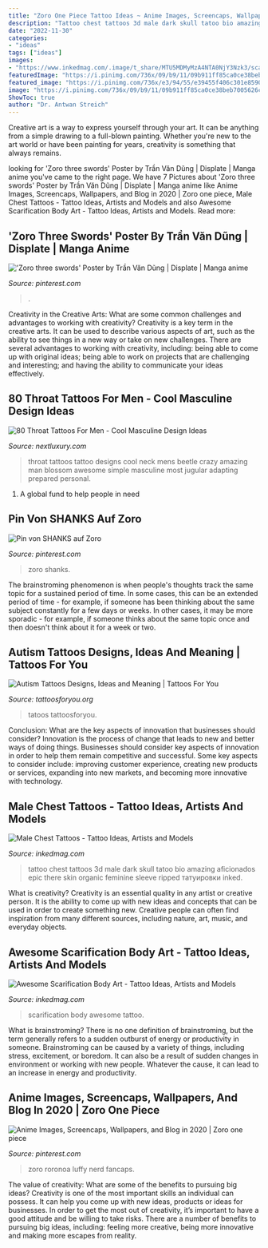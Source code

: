 ```yaml
---
title: "Zoro One Piece Tattoo Ideas ~ Anime Images, Screencaps, Wallpapers, And Blog In 2020"
description: "Tattoo chest tattoos 3d male dark skull tatoo bio amazing aficionados epic there skin organic feminine sleeve ripped татуировки inked"
date: "2022-11-30"
categories:
- "ideas"
tags: ["ideas"]
images:
- "https://www.inkedmag.com/.image/t_share/MTU5MDMyMzA4NTA0NjY3Nzk3/scarification-hearts.png"
featuredImage: "https://i.pinimg.com/736x/09/b9/11/09b911ff85ca0ce38beb7005626c5891.jpg"
featured_image: "https://i.pinimg.com/736x/e3/94/55/e39455f406c301e8590ff8b26010c15d.jpg"
image: "https://i.pinimg.com/736x/09/b9/11/09b911ff85ca0ce38beb7005626c5891.jpg"
ShowToc: true
author: "Dr. Antwan Streich"
---
```



Creative art is a way to express yourself through your art. It can be anything from a simple drawing to a full-blown painting. Whether you're new to the art world or have been painting for years, creativity is something that always remains.

	

		
looking for &#039;Zoro three swords&#039; Poster by Trần Văn Dũng | Displate | Manga anime you've came to the right page. We have 7 Pictures about &#039;Zoro three swords&#039; Poster by Trần Văn Dũng | Displate | Manga anime like Anime Images, Screencaps, Wallpapers, and Blog in 2020 | Zoro one piece, Male Chest Tattoos - Tattoo Ideas, Artists and Models and also Awesome Scarification Body Art - Tattoo Ideas, Artists and Models. Read more:
		
    
## &#039;Zoro Three Swords&#039; Poster By Trần Văn Dũng | Displate | Manga Anime

<img loading=lazy src="https://i.pinimg.com/736x/85/79/1c/85791c35ee84faf1ffd43629e13ca465.jpg" onerror="this.onerror=null;this.src='https://tse1.mm.bing.net/th?id=OIP.SH5OeMSS44CEKECenZj7TQHaKq&amp;pid=15.1';" alt="&#039;Zoro three swords&#039; Poster by Trần Văn Dũng | Displate | Manga anime">

_Source: pinterest.com_

>. 

	

Creativity in the Creative Arts: What are some common challenges and advantages to working with creativity?
Creativity is a key term in the creative arts. It can be used to describe various aspects of art, such as the ability to see things in a new way or take on new challenges. There are several advantages to working with creativity, including: being able to come up with original ideas; being able to work on projects that are challenging and interesting; and having the ability to communicate your ideas effectively.

    
## 80 Throat Tattoos For Men - Cool Masculine Design Ideas

<img loading=lazy src="http://nextluxury.com/wp-content/uploads/beetle-and-blossom-throat-tattoo-men.jpg" onerror="this.onerror=null;this.src='https://tse2.mm.bing.net/th?id=OIP.pnIy6Fx-4zbI8l2oY3uATwAAAA&amp;pid=15.1';" alt="80 Throat Tattoos For Men - Cool Masculine Design Ideas">

_Source: nextluxury.com_

>throat tattoos tattoo designs cool neck mens beetle crazy amazing man blossom awesome simple masculine most jugular adapting prepared personal. 

	

1. A global fund to help people in need 

    
## Pin Von SHANKS Auf Zoro

<img loading=lazy src="https://i.pinimg.com/736x/e3/94/55/e39455f406c301e8590ff8b26010c15d.jpg" onerror="this.onerror=null;this.src='https://tse4.mm.bing.net/th?id=OIP.8FmD_2fIhaCSZtYuCsNokgHaLx&amp;pid=15.1';" alt="Pin von SHANKS auf Zoro">

_Source: pinterest.com_

>zoro shanks. 

	

The brainstroming phenomenon is when people's thoughts track the same topic for a sustained period of time. In some cases, this can be an extended period of time - for example, if someone has been thinking about the same subject constantly for a few days or weeks. In other cases, it may be more sporadic - for example, if someone thinks about the same topic once and then doesn't think about it for a week or two.

    
## Autism Tattoos Designs, Ideas And Meaning | Tattoos For You

<img loading=lazy src="https://www.tattoosforyou.org/wp-content/uploads/2013/11/Autism-Tattoos.jpg" onerror="this.onerror=null;this.src='https://tse2.mm.bing.net/th?id=OIP.f8bv48fVd8v2l8yvrlMBQwHaJ4&amp;pid=15.1';" alt="Autism Tattoos Designs, Ideas and Meaning | Tattoos For You">

_Source: tattoosforyou.org_

>tatoos tattoosforyou. 

	

Conclusion: What are the key aspects of innovation that businesses should consider?
Innovation is the process of change that leads to new and better ways of doing things. Businesses should consider key aspects of innovation in order to help them remain competitive and successful. Some key aspects to consider include: improving customer experience, creating new products or services, expanding into new markets, and becoming more innovative with technology.

    
## Male Chest Tattoos - Tattoo Ideas, Artists And Models

<img loading=lazy src="https://www.inkedmag.com/.image/t_share/MTU5MDMyNTUzNTgyNjM0NjQ1/male-chest-tattoo.jpg" onerror="this.onerror=null;this.src='https://tse1.mm.bing.net/th?id=OIP.PoB5XSOcaHaSpxVEnH3BJwHaJQ&amp;pid=15.1';" alt="Male Chest Tattoos - Tattoo Ideas, Artists and Models">

_Source: inkedmag.com_

>tattoo chest tattoos 3d male dark skull tatoo bio amazing aficionados epic there skin organic feminine sleeve ripped татуировки inked. 

	

What is creativity?
Creativity is an essential quality in any artist or creative person. It is the ability to come up with new ideas and concepts that can be used in order to create something new. Creative people can often find inspiration from many different sources, including nature, art, music, and everyday objects.

    
## Awesome Scarification Body Art - Tattoo Ideas, Artists And Models

<img loading=lazy src="https://www.inkedmag.com/.image/t_share/MTU5MDMyMzA4NTA0NjY3Nzk3/scarification-hearts.png" onerror="this.onerror=null;this.src='https://tse2.mm.bing.net/th?id=OIP.NpFygEP9sv0B5z2vEI3h2gHaE6&amp;pid=15.1';" alt="Awesome Scarification Body Art - Tattoo Ideas, Artists and Models">

_Source: inkedmag.com_

>scarification body awesome tattoo. 

	

What is brainstroming?
There is no one definition of brainstroming, but the term generally refers to a sudden outburst of energy or productivity in someone. Brainstroming can be caused by a variety of things, including stress, excitement, or boredom. It can also be a result of sudden changes in environment or working with new people. Whatever the cause, it can lead to an increase in energy and productivity.

    
## Anime Images, Screencaps, Wallpapers, And Blog In 2020 | Zoro One Piece

<img loading=lazy src="https://i.pinimg.com/736x/09/b9/11/09b911ff85ca0ce38beb7005626c5891.jpg" onerror="this.onerror=null;this.src='https://tse4.mm.bing.net/th?id=OIP.IdqzVRv1gEra0DFN7YtEUQHaEK&amp;pid=15.1';" alt="Anime Images, Screencaps, Wallpapers, and Blog in 2020 | Zoro one piece">

_Source: pinterest.com_

>zoro roronoa luffy nerd fancaps. 

	

The value of creativity: What are some of the benefits to pursuing big ideas?
Creativity is one of the most important skills an individual can possess. It can help you come up with new ideas, products or ideas for businesses. In order to get the most out of creativity, it’s important to have a good attitude and be willing to take risks. There are a number of benefits to pursuing big ideas, including: feeling more creative, being more innovative and making more escapes from reality.

